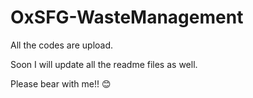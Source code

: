 # OxSFG-WasteManagement


All the codes are upload.

Soon I will update all the readme files as well.

Please bear with me!! :blush:
